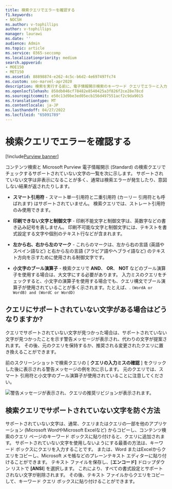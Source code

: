 ```yaml
---
title: 検索クエリでエラーを確認する
f1.keywords:
- NOCSH
ms.author: v-tophillips
author: v-tophillips
manager: laurawi
ms.date: ''
audience: Admin
ms.topic: article
ms.service: O365-seccomp
ms.localizationpriority: medium
search.appverid:
- MOE150
- MET150
ms.assetid: 88898874-e262-4c5c-b6d2-4e697497fc74
ms.custom: seo-marvel-apr2020
description: 検索を実行する前に、電子情報開示検索のキーワード クエリでエラーと入力ミスを検出する方法について説明します。
ms.openlocfilehash: 858db046cf78482e8540425a3f826f2ce28e78cd
ms.sourcegitcommit: e50c13d9be3ed05ecb156d497551acf2c9da9015
ms.translationtype: MT
ms.contentlocale: ja-JP
ms.lasthandoff: 04/27/2022
ms.locfileid: "65091789"
---
```

# <a name="check-your-search-query-for-errors"></a>検索クエリでエラーを確認する

[!include[Purview banner](../includes/purview-rebrand-banner.md)]
  
コンテンツ検索と Microsoft Purview 電子情報開示 (Standard) の検索クエリでチェックするサポートされていない文字の一覧を次に示します。 サポートされていない文字は非表示になることが多く、通常は検索エラーが発生したり、意図しない結果が返されたりします。
  
- **スマート引用符** - スマート単一引用符と二重引用符 (カーリー 引用符とも呼ばれます) はサポートされていません。 検索クエリでは、ストレート引用符のみ使用できます。 

- **印刷できない文字と制御文字** - 印刷不能文字と制御文字は、英数字などの書き込み記号を表しません。 印刷不可能な文字と制御文字には、テキストを書式設定する文字や個別のテキスト行などが含まれます。 

- **左から右、右から左のマーク** - これらのマークは、左から右の言語 (英語やスペイン語など) と右から左の言語 (アラビア語やヘブライ語など) のテキスト方向を示すために使用される制御文字です。

- **小文字のブール演算子** - 検索クエリで **AND**、 **OR**、 **NOT** などのブール演算子を使用する場合は、大文字にする必要があります。 入力ミスのクエリをチェックすると、小文字の演算子を使用する場合でも、クエリ構文でブール演算子が使用されていることが多く示されます。たとえば、. `(WordA or WordB) and (WordC or WordD)`

## <a name="what-happens-if-a-query-has-an-unsupported-character"></a>クエリにサポートされていない文字がある場合はどうなりますか?

クエリでサポートされていない文字が見つかった場合は、サポートされていない文字が見つかったことを示す警告メッセージが表示され、代わりの文字が提案されます。 その後、元のクエリを保持するか、推奨される変更されたクエリに置き換えることができます。

前のスクリーンショットで検索クエリの [ **クエリの入力ミスの確認** ] をクリックした後に表示される警告メッセージの例を次に示します。 元のクエリでは、スマート 引用符と小文字のブール演算子が使用されていることに注意してください。
  
![警告メッセージが表示され、クエリの推奨リビジョンが表示されます。](../media/23214b30-8e52-412c-bd80-63fb1b3ed52d.png)
  
## <a name="how-to-prevent-unsupported-characters-in-your-search-queries"></a>検索クエリでサポートされていない文字を防ぐ方法

サポートされていない文字は、通常、クエリまたはクエリの一部を他のアプリケーション (Microsoft WordやMicrosoft Excelなど) からコピーし、コンテンツ検索のクエリ ページのキーワード ボックスに貼り付けると、クエリに追加されます。 サポートされていない文字を使用しないようにする最善の方法は、キーワード ボックスにクエリを入力することです。 または、Word またはExcelからクエリをコピーし、Microsoft メモ帳などのプレーンテキスト エディターに貼り付けることができます。 テキスト ファイルを保存し、[**エンコード]** ドロップダウン リストで **[ANSI**] を選択します。 これにより、すべての書式設定とサポートされない文字が削除されます。 その後、テキスト ファイルからクエリをコピーして、キーワード クエリ ボックスに貼り付けることができます。
